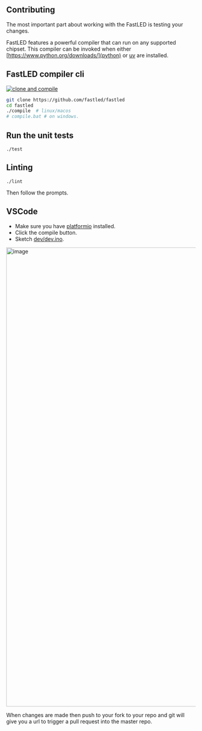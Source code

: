 ## Contributing

The most important part about working with the FastLED is testing your changes.

FastLED features a powerful compiler that can run on any supported chipset. This compiler can be invoked when either [https://www.python.org/downloads/](python) or [uv](https://github.com/astral-sh/uv) are installed.

## FastLED compiler cli

[![clone and compile](https://github.com/FastLED/FastLED/actions/workflows/build_default.yml/badge.svg)](https://github.com/FastLED/FastLED/actions/workflows/build_default.yml)

```bash
git clone https://github.com/fastled/fastled
cd fastled
./compile  # linux/macos
# compile.bat # on windows.
```

## Run the unit tests

```
./test
````

## Linting

```
./lint
```

Then follow the prompts.

## VSCode

 * Make sure you have [platformio](https://marketplace.visualstudio.com/items?itemName=platformio.platformio-ide) installed.
 * Click the compile button.
 * Sketch [dev/dev.ino](dev/dev.ino).

<img width="1220" alt="image" src="https://github.com/user-attachments/assets/66f1832d-3cfb-4633-8af8-e66148bcad1b">

When changes are made then push to your fork to your repo and git will give you a url to trigger a pull request into the master repo.
